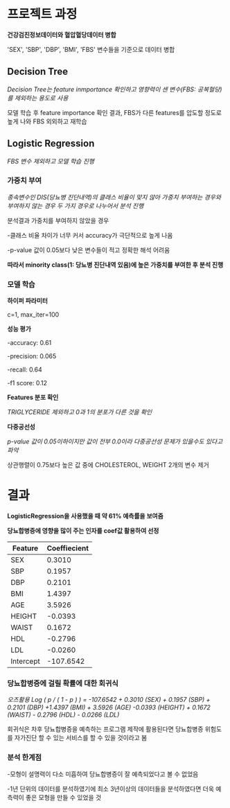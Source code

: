 # 프로젝트 과정

__건강검진정보데이터와 혈압혈당데이터 병합__

'SEX', 'SBP', 'DBP', 'BMI', 'FBS' 변수들을 기준으로 데이터 병합

## Decision Tree
_Decision Tree는 feature inmportance 확인하고 영향력이 센 변수(FBS: 공복혈당)를 제외하는 용도로 사용_

모델 학습 후 feature importance 확인 결과, FBS가 다른 features를 압도할 정도로 높게 나와 FBS 외외하고 재학습


## Logistic Regression
_FBS 변수 제외하고 모델 학습 진행_

### 가중치 부여
_종속변수인 DIS(당뇨병 진단내역)의 클래스 비율이 맞지 않아 가중치 부여하는 경우와 부여하지 않는 경우 두 가지 경우로 나누어서 분석 진행_

분석결과 가중치를 부여하지 않았을 경우

-클래스 비율 차이가 너무 커서 accuracy가 극단적으로 높게 나옴

-p-value 값이 0.05보다 낮은 변수들이 적고 정확한 해석 어려움

__따라서 minority class(1: 당뇨병 진단내역 있음)에 높은 가중치를 부여한 후 분석 진행__

### 모델 학습
__하이퍼 파라미터__

c=1, max_iter=100

__성능 평가__

-accuracy: 0.61

-precision: 0.065

-recall: 0.64

-f1 score: 0.12

__Features 분포 확인__

_TRIGLYCERIDE 제외하고 0과 1의 분포가 다른 것을 확인_

__다중공선성__

_p-value 값이 0.05이하이지만 값이 전부 0.0이라 다중공선성 문제가 있을수도 있다고 파악_

상관행렬이 0.75보다 높은 값 중에 CHOLESTEROL, WEIGHT 2개의 변수 제거

# 결과
__LogisticRegression을 사용했을 때 약 61% 예측률을 보여줌__

__당뇨합병증에 영향을 많이 주는 인자를 coef값 활용하여 선정__

|   Feature    |  Coeffiecient   |
|--------------|-----------------|
| SEX          |     0.3010      |
| SBP          |     0.1957      |
| DBP          |     0.2101      |
| BMI          |     1.4397      |
| AGE          |     3.5926      |
| HEIGHT       |    -0.0393      |
| WAIST        |     0.1672      |
| HDL          |    -0.2796      |
| LDL          |    -0.0260      |
|  Intercept   |    -107.6542    |


### 당뇨합병증에 걸릴 확률에 대한 회귀식

_오즈활용_
_Log ( p / ( 1 - p ) ) = -107.6542 + 0.3010 (SEX) + 0.1957 (SBP) + 0.2101 (DBP) +1.4397 (BMI) + 3.5926 (AGE) -0.0393 (HEIGHT) + 0.1672 (WAIST) - 0.2796 (HDL) - 0.0266 (LDL)_

회귀식은 차후 당뇨합병증을 예측하는 프로그램 제작에 활용된다면 당뇨합병증 위험도를 자가진단 할 수 있는 서비스를 할 수 있을 것이라고 봄


### 분석 한계점

-모형이 설명력이 다소 미흡하여 당뇨합병증이 잘 예측되었다고 볼 수 없었음

-1년 단위의 데이터를 분석하였기에 최소 3년이상의 데이터들을 분석하였다면 더욱 예측력이 좋은 모형을 만들 수 있었을 것
